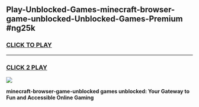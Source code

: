 
## Play-Unblocked-Games-minecraft-browser-game-unblocked-Unblocked-Games-Premium #ng25k
<h3>
<a href="https://premium.freeplayer.one?title=minecraft-browser-game-unblocked&ref=12M">CLICK TO PLAY</a></h3>
<hr>

<h3>
<a href="https://premium.freeplayer.one?title=minecraft-browser-game-unblocked&ref=12M">CLICK 2 PLAY</a>
  
</h3>

<a href="https://premium.freeplayer.one?title=minecraft-browser-game-unblocked&ref=12M"><img src="https://clearcache.store/games.png"></a>


**minecraft-browser-game-unblocked games unblocked: Your Gateway to Fun and Accessible Online Gaming**
